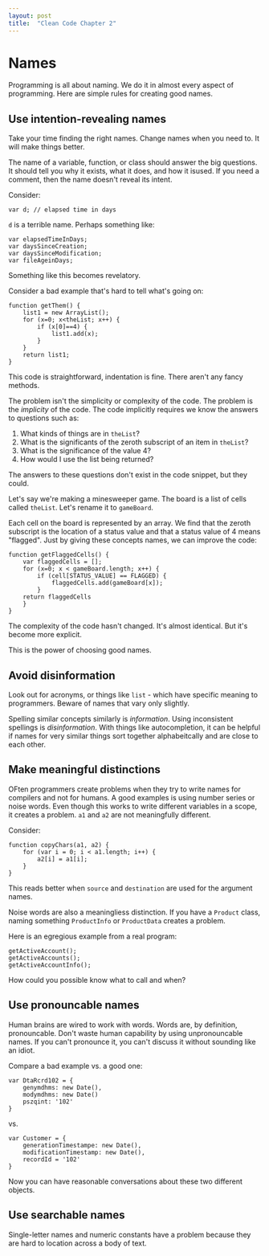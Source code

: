 ```yaml
---
layout: post
title:  "Clean Code Chapter 2"
---
```


# Names 

Programming is all about naming. We do it in almost every aspect of programming. Here are simple rules for creating good names. 

## Use intention-revealing names 

Take your time finding the right names. Change names when you need to. It will make things better. 

The name of a variable, function, or class should answer the big questions. It should tell you why it exists, what it does, and how it isused. If you need a comment, then the name doesn't reveal its intent. 

Consider: 

```
var d; // elapsed time in days 
```

`d` is a terrible name. Perhaps something like: 

```
var elapsedTimeInDays;
var daysSinceCreation;
var daysSinceModification;
var fileAgeinDays;
```

Something like this becomes revelatory. 

Consider a bad example that's hard to tell what's going on: 

```
function getThem() {
    list1 = new ArrayList();
    for (x=0; x<theList; x++) {
        if (x[0]==4) {
            list1.add(x);
        }
    }
    return list1;
}
```

This code is straightforward, indentation is fine. There aren't any fancy methods. 

The problem isn't the simplicity or complexity of the code. The problem is the *implicity* of the code. The code implicitly requires we know the answers to questions such as: 

1. What kinds of things are in `theList`?
2. What is the significants of the zeroth subscript of an item in `theList`?
3. What is the significance of the value 4? 
4. How would I use the list being returned? 

The answers to these questions don't exist in the code snippet, but they could. 

Let's say we're making a minesweeper game. The board is a list of cells called `theList`. Let's rename it to `gameBoard`. 

Each cell on the board is represented by an array. We find that the zeroth subscript is the location of a status value and that a status value of 4 means "flagged". Just by giving these concepts names, we can improve the code: 

```
function getFlaggedCells() {
    var flaggedCells = []; 
    for (x=0; x < gameBoard.length; x++) {
        if (cell[STATUS_VALUE] == FLAGGED) {
            flaggedCells.add(gameBoard[x]);
        }
    return flaggedCells
    }
}
```

The complexity of the code hasn't changed. It's almost identical. But it's become more explicit. 

This is the power of choosing good names. 

## Avoid disinformation 

Look out for acronyms, or things like `list` - which have specific meaning to programmers. Beware of names that vary only slightly. 

Spelling similar concepts similarly is *information*. Using inconsistent spellings is *disinformation*. With things like autocompletion, it can be helpful if names for very similar things sort together alphabeitcally and are close to each other. 

## Make meaningful distinctions

OFten programmers create problems when they try to write names for compilers and not for humans. A good examples is using number series or noise words. Even though this works to write different variables in a scope, it creates a problem. `a1` and `a2` are not meaningfully different. 

Consider: 

```
function copyChars(a1, a2) {
    for (var i = 0; i < a1.length; i++) {
        a2[i] = a1[i];
    }
}
```

This reads better when `source` and `destination` are used for the argument names. 

Noise words are also a meaningliess distinction. If you have a `Product` class, naming something `ProductInfo` or `ProductData` creates a problem. 

Here is an egregious example from a real program: 

```
getActiveAccount();
getActiveAccounts();
getActiveAccountInfo();
```

How could you possible know what to call and when? 

## Use pronouncable names 

Human brains are wired to work with words. Words are, by definition, pronouncable. Don't waste human capability by using unpronouncable names. If you can't pronounce it, you can't discuss it without sounding like an idiot. 

Compare a bad example vs. a good one: 

```
var DtaRcrd102 = {
    genymdhms: new Date(),
    modymdhms: new Date()
    pszqint: '102'
}
```

vs. 

```
var Customer = {
    generationTimestampe: new Date(),
    modificationTimestamp: new Date(),
    recordId = '102'
}
```

Now you can have reasonable conversations about these two different objects. 

## Use searchable names 

Single-letter names and numeric constants have a problem because they are hard to location across a body of text. 